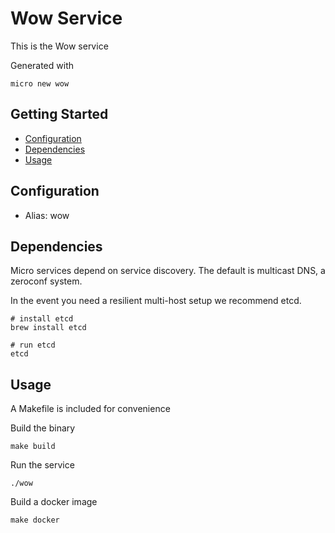 # Wow Service

This is the Wow service

Generated with

```
micro new wow
```

## Getting Started

- [Configuration](#configuration)
- [Dependencies](#dependencies)
- [Usage](#usage)

## Configuration

- Alias: wow

## Dependencies

Micro services depend on service discovery. The default is multicast DNS, a zeroconf system.

In the event you need a resilient multi-host setup we recommend etcd.

```
# install etcd
brew install etcd

# run etcd
etcd
```

## Usage

A Makefile is included for convenience

Build the binary

```
make build
```

Run the service
```
./wow
```

Build a docker image
```
make docker
```